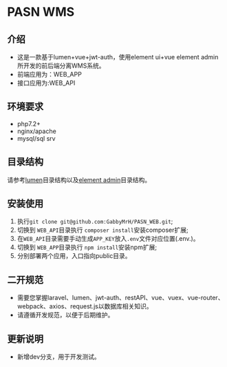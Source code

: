 # PASN WMS
## 介绍
* 这是一款基于lumen+vue+jwt-auth，使用element ui+vue element admin所开发的前后端分离WMS系统。
* 前端应用为：WEB_APP
* 接口应用为:WEB_API

## 环境要求
* php7.2+
* nginx/apache
* mysql/sql srv

## 目录结构
请参考<a href="https://lumen.laravel.com/docs/6.x">lumen</a>目录结构以及<a href="https://panjiachen.github.io/vue-element-admin-site/zh/guide/#%E7%9B%AE%E5%BD%95%E7%BB%93%E6%9E%84">element admin</a>目录结构。

## 安装使用
1. 执行``` git clone git@github.com:GabbyMrH/PASN_WEB.git ```;
2. 切换到 ``` WEB_API ```目录执行
``` composer install ```安装composer扩展;
3. 在``` WEB_API ```目录需要手动生成```APP_KEY```放入```.env```文件对应位置(.env.)。
4. 切换到 ``` WEB_APP ```目录执行
``` npm install ```安装npm扩展;
5. 分别部署两个应用，入口指向public目录。

## 二开规范
* 需要您掌握laravel、lumen、jwt-auth、restAPI、vue、vuex、vue-router、webpack、axios、request.js以数据库相关知识。
* 请遵循开发规范，以便于后期维护。

## 更新说明
* 新增dev分支，用于开发测试。